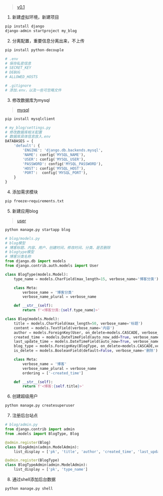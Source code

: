 > [v0.1](https://github.com/oldestcrab/my_blog/releases/tag/v0.1)

1. 新建虚拟环境，新建项目
```python
pip install django
django-admin startproject my_blog
```
2. 分离配置，重要信息分离出来，不上传
```python
pip install python-decouple

# .env
# 保存私密信息
# SECRET_KEY
# DEBUG
# ALLOWED_HOSTS

# .gitignore
# 添加.env，以及一些可忽略文件
```

3. 修改数据库为mysql
> [mysql](https://docs.djangoproject.com/en/2.2/ref/databases/#mysql-notes)
```python
pip install mysqlclient

# my_blog/settings.py
# 修改数据库相关配置
# 数据库具体信息放入.env
DATABASES = {
    'default': {
        'ENGINE': 'django.db.backends.mysql',
        'NAME': config('MYSQL_NAME'),
        'USER': config('MYSQL_USER'),
        'PASSWORD': config('MYSQL_PASSWORD'),
        'HOST': config('MYSQL_HOST'),
        'PORT':  config('MYSQL_PORT'),
    }
}
```
4. 添加需求模块
```python
pip freeze>requirements.txt
```

5. 新建应用blog
> [user](https://docs.djangoproject.com/en/2.2/topics/auth/default/)
```python
python manage.py startapp blog

# blog/models.py
# blog模型
# 博客标题、内容、用户、创建时间，修改时间、分类、是否删除
# blogtype模型
# 博客分类名称
from django.db import models
from django.contrib.auth.models import User

class BlogType(models.Model):
    type_name = models.CharField(max_length=15, verbose_name='博客分类')

    class Meta:
        verbose_name = '博客分类'
        verbose_name_plural = verbose_name

    def __str__(self):
        return f'<博客分类:{self.type_name}>'

class Blog(models.Model):
    title = models.CharField(max_length=50, verbose_name='标题')
    content = models.TextField(verbose_name='内容')
    author = models.ForeignKey(User, on_delete=models.CASCADE, verbose_name='作者')
    created_time = models.DateTimeField(auto_now_add=True, verbose_name='发布时间')
    last_update_time = models.DateTimeField(auto_now=True, verbose_name='更新时间')
    blog_type = models.ForeignKey(BlogType, on_delete=models.CASCADE,verbose_name='博客分类')
    is_delete = models.BooleanField(default=False, verbose_name='删除')

    class Meta:
        verbose_name = '博客'
        verbose_name_plural = verbose_name
        ordering = ['-created_time']

    def __str__(self):
        return f'<博客:{self.title}>'
```
6. 创建超级用户
```python
python manage.py createsuperuser
```

7. 注册后台站点
```python
# blog/admin.py
from django.contrib import admin
from .models import BlogType, Blog

@admin.register(Blog)
class BlogAdmin(admin.ModelAdmin):
    list_display = ['pk', 'title', 'author', 'created_time', 'last_update_time', 'blog_type', 'is_delete', ]

@admin.register(BlogType)
class BlogTypeAdmin(admin.ModelAdmin):
    list_display = ['pk', 'type_name']
```

8. 通过shell添加后台数据
```python
python manage.py shell
```